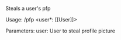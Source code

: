 Steals a user's pfp

Usage: /pfp <user*: [[User]]>

Parameters:
	user: User to steal profile picture